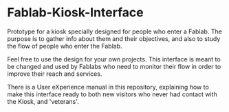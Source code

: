 # Fablab-Kiosk-Interface
Prototype for a kiosk specially designed for people who enter a Fablab. The purpose is to gather info about them and their objectives, and also to study the flow of people who enter the Fablab.

Feel free to use the design for your own projects. This interface is meant to be changed and used by Fablabs who need to monitor their flow in order to improve their reach and services.

There is a User eXperience manual in this repository, explaining how to make this interface ready to both new visitors who never had contact with the Kiosk, and 'veterans'.
